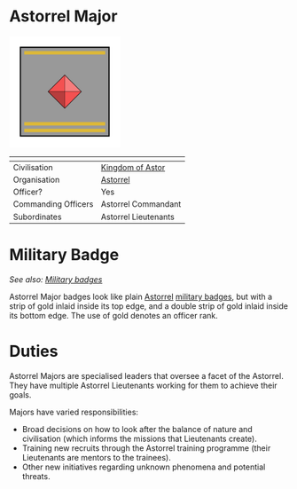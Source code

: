 # Astorrel Major

<img src="../../../../../../images/ranks/astorrel-7-major.png" height="200" />

| []() | |
| --- | --- |
| Civilisation | [Kingdom of Astor](../../../README.md) |
| Organisation | [Astorrel](../README.md) |
| Officer? | Yes |
| Commanding Officers | Astorrel Commandant |
| Subordinates | Astorrel Lieutenants |

# Military Badge

*See also: [Military badges](../../../military-badges.md)*

Astorrel Major badges look like plain [Astorrel](../README.md) [military badges](../../../military-badges.md), but with a strip of gold inlaid inside its top edge, and a double strip of gold inlaid inside its bottom edge. The use of gold denotes an officer rank.

# Duties

Astorrel Majors are specialised leaders that oversee a facet of the Astorrel. They have multiple Astorrel Lieutenants working for them to achieve their goals.

Majors have varied responsibilities:

- Broad decisions on how to look after the balance of nature and civilisation (which informs the missions that Lieutenants create).
- Training new recruits through the Astorrel training programme (their Lieutenants are mentors to the trainees).
- Other new initiatives regarding unknown phenomena and potential threats.
